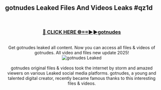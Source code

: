 ## gotnudes Leaked Files And Videos Leaks #qz1d
<br>
<div align="center">
<h3><a href="https://watchclip.my.id/gotnudes" rel="nofollow">🔴 CLICK HERE 🌐==►►gotnudes</a></h3>
<br>
Get gotnudes leaked all content. Now you can access all files & videos of gotnudes. All video and files new update 2025!
<br>
<a href="https://watchclip.my.id/gotnudes" rel="nofollow" data-target="animated-image.originalLink"><img src="https://i.ibb.co.com/WyWwxjT/player-gif2.gif" alt="gotnudes Leaked" style="max-width: 100%; display: inline-block;" data-target="animated-image.originalImage"></a>
<br><br>
gotnudes original files & videos took the internet by storm and amazed viewers on various Leaked social media platforms. gotnudes, a young and talented digital creator, recently became famous thanks to this interesting files & videos.
</div>
<br>